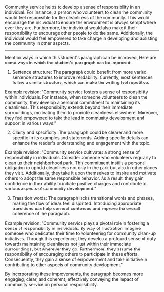 Community service helps to develop a sense of responsibility in an individual. For instance, a person who volunteers to clean the community would feel responsible for the cleanliness of the community. This would encourage the individual to ensure the environment is always kempt where ever they are. Furthermore, the individual would also make it their responsibility  to encourage other people to do the same. Additionally, the individual would feel empowered to take charge in developing and assisting the community in other aspects.  

---
Mention ways in which this student's paragraph can be improved,
Here are some ways in which the student's paragraph can be improved:

1. Sentence structure: The paragraph could benefit from more varied sentence structures to improve readability. Currently, most sentences follow a similar structure, which can make the writing feel repetitive. 

Example revision: "Community service fosters a sense of responsibility within individuals. For instance, when someone volunteers to clean the community, they develop a personal commitment to maintaining its cleanliness. This responsibility extends beyond their immediate surroundings, motivating them to promote cleanliness elsewhere. Moreover, they feel empowered to take the lead in community development and support in various ways."

2. Clarity and specificity: The paragraph could be clearer and more specific in its examples and statements. Adding specific details can enhance the reader's understanding and engagement with the topic.

Example revision: "Community service cultivates a strong sense of responsibility in individuals. Consider someone who volunteers regularly to clean up their neighborhood park. This commitment instills a personal obligation to uphold cleanliness not only in the park but also in other places they visit. Additionally, they take it upon themselves to inspire and motivate others to adopt the same responsible behavior. As a result, they gain confidence in their ability to initiate positive changes and contribute to various aspects of community development."

3. Transition words: The paragraph lacks transitional words and phrases, making the flow of ideas feel disjointed. Introducing appropriate transitions can help connect sentences and improve the overall coherence of the paragraph.

Example revision: "Community service plays a pivotal role in fostering a sense of responsibility in individuals. By way of illustration, imagine someone who dedicates their time to volunteering for community clean-up initiatives. Through this experience, they develop a profound sense of duty towards maintaining cleanliness not just within their immediate surroundings, but wherever they go. Furthermore, they assume the responsibility of encouraging others to participate in these efforts. Consequently, they gain a sense of empowerment and take initiative in contributing to other aspects of community development."

By incorporating these improvements, the paragraph becomes more engaging, clear, and coherent, effectively conveying the impact of community service on personal responsibility.